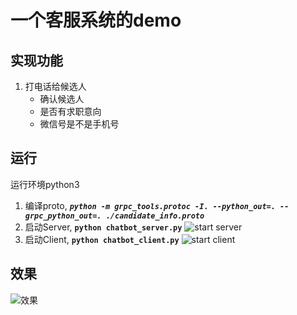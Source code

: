 # 一个客服系统的demo

## 实现功能
1. 打电话给候选人
    * 确认候选人
    * 是否有求职意向
    * 微信号是不是手机号
    
## 运行
运行环境python3
1. 编译proto, ***``python -m grpc_tools.protoc -I. --python_out=. --grpc_python_out=. ./candidate_info.proto``***
2. 启动Server, **``python chatbot_server.py``**
![start server](./img/chatbot_server.gif)
3. 启动Client, **``python chatbot_client.py``**
![start client](./img/chatbot_client.gif)

## 效果
![效果](./img/chatbot_dialog.gif)